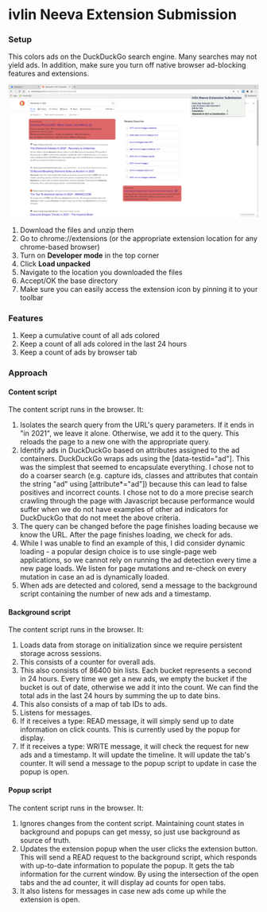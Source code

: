 # ivlin Neeva Extension Submission
### Setup
This colors ads on the DuckDuckGo search engine. Many searches may not yield ads. In addition, make sure you turn off native browser ad-blocking features and extensions.

![screenshot](./examples/example.png)

 1. Download the files and unzip them
 2. Go to chrome://extensions (or the appropriate extension location for any chrome-based browser)
 3. Turn on **Developer mode** in the top corner
 4. Click **Load unpacked**
 5. Navigate to the location you downloaded the files
 6. Accept/OK the base directory 
 7. Make sure you can easily access the extension icon by pinning it to your toolbar

### Features

 1. Keep a cumulative count of all ads colored
 2. Keep a count of all ads colored in the last 24 hours
 3. Keep a count of ads by browser tab

### Approach
#### Content script
The content script runs in the browser. It:
 1. Isolates the search query from the URL's query parameters. If it ends in "in 2021", we leave it alone. Otherwise, we add it to the query. This reloads the page to a new one with the appropriate query.
 2.  Identify ads in DuckDuckGo based on attributes assigned to the ad containers. DuckDuckGo wraps ads using the [data-testid="ad"]. This was the simplest that seemed to encapsulate everything. I chose not to do a coarser search (e.g. capture ids, classes and attributes that contain the string "ad" using [attribute*="ad"]) because this can lead to false positives and incorrect counts. I chose not to do a more precise search crawling through the page with Javascript because performance would suffer when we do not have examples of other ad indicators for DuckDuckGo that do not meet the above criteria.
 4. The query can be changed before the page finishes loading because we know the URL. After the page finishes loading, we check for ads.
 5. While I was unable to find an example of this, I did consider dynamic loading - a popular design choice is to use single-page web applications, so we cannot rely on running the ad detection every time a new page loads. We listen for page mutations and re-check on every mutation in case an ad is dynamically loaded.
 6. When ads are detected and colored, send a message to the background script containing the number of new ads and a timestamp.
#### Background script
The content script runs in the browser. It:
 1. Loads data from storage on initialization since we require persistent storage across sessions.
 2. This consists of a counter for overall ads.
 3. This also consists of 86400 bin lists. Each bucket represents a second in 24 hours. Every time we get a new ads, we empty the bucket if the bucket is out of date, otherwise we add it into the count. We can find the total ads in the last 24 hours by summing the up to date bins.
 4. This also consists of a map of tab IDs to ads.
 5. Listens for messages.
 6. If it receives a type: READ message, it will simply send up to date information on click counts. This is currently used by the popup for display.
 7. If it receives a type: WRITE message, it will check the request for new ads and a timestamp. It will update the timeline. It will update the tab's counter. It will send a message to the popup script to update in case the popup is open.
#### Popup script
The content script runs in the browser. It:
 1. Ignores changes from the content script. Maintaining count states in background and popups can get messy, so just use background as source of truth.
 2. Updates the extension popup when the user clicks the extension button. This will send a READ request to the background script, which responds with up-to-date information to populate the popup. It gets the tab information for the current window. By using the intersection of the open tabs and the ad counter, it will display ad counts for open tabs.
 3. It also listens for messages in case new ads come up while the extension is open.